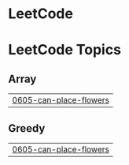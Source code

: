 # LeetCode
<!---LeetCode Topics Start-->
# LeetCode Topics
## Array
|  |
| ------- |
| [0605-can-place-flowers](https://github.com/duonhungsw/LeetCode/tree/master/0605-can-place-flowers) |
## Greedy
|  |
| ------- |
| [0605-can-place-flowers](https://github.com/duonhungsw/LeetCode/tree/master/0605-can-place-flowers) |
<!---LeetCode Topics End-->